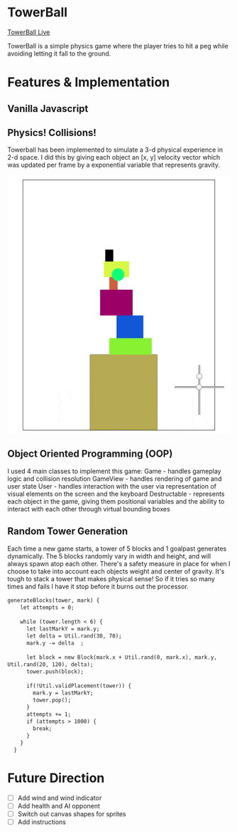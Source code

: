 # TowerBall 

[TowerBall Live][git]

[git]: http://keithryanwong.github.io

TowerBall is a simple physics game where the player tries to hit a peg while avoiding letting it fall to the ground.

# Features & Implementation

## Vanilla Javascript

## Physics! Collisions!
Towerball has been implemented to simulate a 3-d physical experience in 2-d space. I did this by giving each object an [x, y] velocity vector which was updated per frame by a exponential variable that represents gravity.

![block-destruction](./docs/videos/destruction.gif)

## Object Oriented Programming (OOP)
I used 4 main classes to implement this game:
Game - handles gameplay logic and collision resolution
GameView - handles rendering of game and user state
User - handles interaction with the user via representation of visual elements on the screen and the keyboard
Destructable - represents each object in the game, giving them positional variables and the ability to interact with each other through virtual bounding boxes

## Random Tower Generation

Each time a new game starts, a tower of 5 blocks and 1 goalpast generates dynamically. The 5 blocks randomly vary in width and height, and will always spawn atop each other. There's a safety measure in place for when I choose to take into account each objects weight and center of gravity. It's tough to stack a tower that makes physical sense! So if it tries so many times and fails I have it stop before it burns out the processor. 

```javscript
generateBlocks(tower, mark) {
    let attempts = 0;

    while (tower.length < 6) {
      let lastMarkY = mark.y;
      let delta = Util.rand(30, 70);
      mark.y -= delta  ;

      let block = new Block(mark.x + Util.rand(0, mark.x), mark.y, Util.rand(20, 120), delta);
      tower.push(block);

      if(!Util.validPlacement(tower)) {
        mark.y = lastMarkY;
        tower.pop();
      }      
      attempts += 1;
      if (attempts > 1000) {
        break;
      } 
    }
  }
```

# Future Direction
- [ ] Add wind and wind indicator
- [ ] Add health and AI opponent
- [ ] Switch out canvas shapes for sprites
- [ ] Add instructions